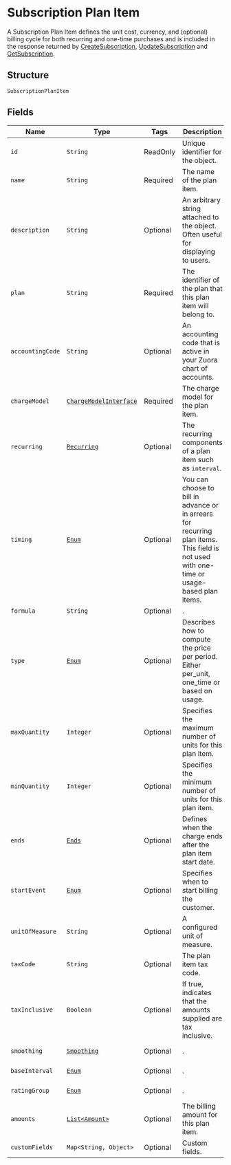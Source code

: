 
# Subscription Plan Item

A Subscription Plan Item defines the unit cost, currency, and (optional) billing cycle for both recurring and one-time purchases and is included in the response returned by [CreateSubscription](/doc/subscription-api.md#create-subscription), [UpdateSubscription](/doc/subscription-api.md#update-subscription) and [GetSubscription](/doc/subscription-api.md#get-subscription).

## Structure

`SubscriptionPlanItem`

## Fields

| Name | Type | Tags | Description | Getter |
|  --- | --- | --- | --- | --- |
| `id` | `String` | ReadOnly | Unique identifier for the object. | String getId() |
| `name` | `String` | Required | The name of the plan item. | String getName() |
| `description` | `String` | Optional | An arbitrary string attached to the object. Often useful for displaying to users. | String getDescription() |
| `plan` | `String` | Required | The identifier of the plan that this plan item will belong to. | String getPlan() |
| `accountingCode` | `String` | Optional | An accounting code that is active in your Zuora chart of accounts. | String getAccountingCode() |
| `chargeModel` | [`ChargeModelInterface`](/doc/models/charge-model-interface.md) | Required | The charge model for the plan item. | ChargeModelInterface getChargeModel() |
| `recurring` | [`Recurring`](/doc/models/recurring.md) | Optional | The recurring components of a plan item such as `interval`. | Recurring getRecurring() |
| `timing` | [`Enum`](/doc/models/timing.md) | Optional | You can choose to bill in advance or in arrears for recurring plan items. This field is not used with one-time or usage-based plan items. | String getTiming() |
| `formula` | `String` | Optional | . | String getFormula() |
| `type` | [`Enum`](/doc/models/type.md) | Optional | Describes how to compute the price per period. Either per_unit, one_time or based on usage. | String getType() |
| `maxQuantity` | `Integer` | Optional | Specifies the maximum number of units for this plan item. | Integer getMaxQuantity() |
| `minQuantity` | `Integer` | Optional | Specifies the minimum number of units for this plan item. | Integer getMinQuantity() |
| `ends` | [`Ends`](/doc/models/ends.md) | Optional | Defines when the charge ends after the plan item start date. | Ends getEnds() |
| `startEvent` | [`Enum`](/doc/models/start-event.md) | Optional | Specifies when to start billing the customer. | String getStartEvent() |
| `unitOfMeasure` | `String` | Optional | A configured unit of measure. | String getUnitOfMeasure() |
| `taxCode` | `String` | Optional | The plan item tax code. | String getTaxCode() |
| `taxInclusive` | `Boolean` | Optional | If true, indicates that the amounts supplied are tax inclusive. | String getTaxInclusive() |
| `smoothing` | [`Smoothing`](/doc/models/smoothing.md) | Optional | . | Smoothing getSmoothing() |
| `baseInterval` | [`Enum`](/doc/models/base-interval.md) | Optional | . | String getBaseInterval() |
| `ratingGroup` | [`Enum`](/doc/models/rating-group.md) | Optional | . | String getRatingGroup() |
| `amounts` | [`List<Amount>`](/doc/models/amount.md) | Optional | The billing amount for this plan item. | `List<Amount>` getAmounts() |
| `customFields` | `Map<String, Object>` | Optional | Custom fields. | `Map<String, Object> getCustomFields()`|
